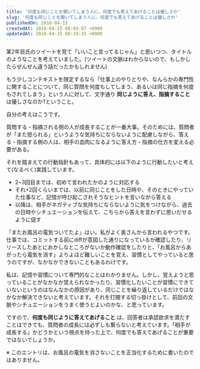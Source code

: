 ```yaml
---
title: '何度も同じことを聞いてしまう人に、何度でも答えてあげることは優しさか'
slug: '何度も同じことを聞いてしまう人に、何度でも答えてあげることは優しさか'
publishedOn: 2018-04-15
createdAt: 2018-04-15 08:09:07 +0900
updatedAt: 2018-04-15 08:19:35 +0900
---
```

某2年目氏のツイートを見て「いいこと言ってるじゃん」と思いつつ、タイトルのようなことを考えていました。(ツイートの文脈はわからないので、もしかしたらぜんぜん違う話だったかもしれません)

もう少しコンテキストを限定するなら「仕事上のやりとりや、なんらかの専門性に関することについて、同じ質問を何度もしてしまう、あるいは同じ指摘を何度もされてしまう」という人に対して、文字通り **同じように答え、指摘すること** は優しさなのか?ということ。

自分の考えはこうです。

質問する・指摘される側の人が成長することが一番大事。そのためには、質問者が「また怒られる」というような気持ちにならないように配慮しながら、答える・指摘する側の人は、相手の血肉になるように答え方・指摘の仕方を変える必要がある。

それを踏まえての行動指針もあって、具体的には以下のように行動したいと考えて(なるべく)実践しています。

- 2~3回目までは、初めて言われたかのように対応する
- それ+2回くらいまでは、以前に同じことをした日時や、そのときにやっていた仕事など、記憶が呼び起こされそうなヒントを言いながら答える
- 以降は、相手がネガティブな気持ちにならないように気をつけながら、過去の日時やシチュエーションを伝えて、こちらから答えを言わずに思いだせるように促す

「またお風呂の電気ついてたよ」はい。私がよく奥さんから言われるやつです。仕事では、コミットする前にdiffが意図した通りになっているか確認したり、リリースしたあとにおかしなところがないか動作確認をしたりと、「お風呂からあがったら電気を消す」よりよほど難しいことを覚え、習慣としてやっていると思うのですが、なかなかできないこともあるわけです。

私は、記憶や習慣について専門的なことはわかりません。しかし、覚えようと思っていることがなかなか覚えられなかったり、習慣化したいことが習慣にできていないというのはなんなかの原因があり、同じことを繰り返しているだけではなかなか解決できないと考えています。それを打開する切っ掛けとして、前回の文脈やシチュエーションをうまく使うとよいのかな、と思っています。

ですので、**何度も同じように答えてあげること** は、回答者は承認欲求を満たすことはできても、質問者の成長には必ずしも繋らないと考えています。「相手が成長する」かどうかという視点を持った上で、何度でも答えてあげることが重要ではないでしょうか。

※ このエントリは、お風呂の電気を消さないことを正当化するために書いたのではありません。
